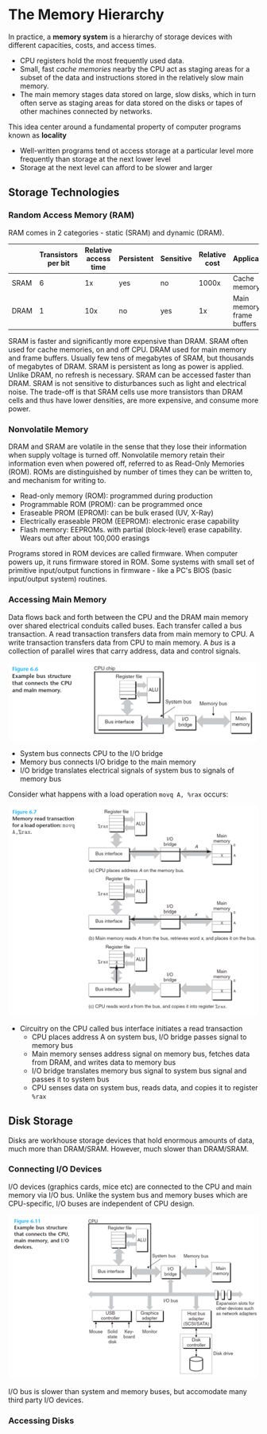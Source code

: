 # The Memory Hierarchy

In practice, a **memory system** is a hierarchy of storage devices with different capacities, costs, and access times.

- CPU registers hold the most frequently used data.
- Small, fast *cache memories* nearby the CPU act as staging areas for a subset of the data and instructions stored in the relatively slow main memory.
- The main memory stages data stored on large, slow disks, which in turn often serve as staging areas for data stored on the disks or tapes of other machines connected by networks.

This idea center around a fundamental property of computer programs known as **locality**
- Well-written programs tend ot access storage at a particular level more frequently than storage at the next lower level
- Storage at the next level can afford to be slower and larger


## Storage Technologies

### Random Access Memory (RAM)

RAM comes in 2 categories - static (SRAM) and dynamic (DRAM).

| | Transistors per bit | Relative access time | Persistent | Sensitive | Relative cost | Applications |
| - | - | - | - | - | - | - |
| SRAM | 6 | 1x | yes | no | 1000x  | Cache memory |
| DRAM | 1 | 10x | no | yes | 1x | Main memory, frame buffers|

SRAM is faster and significantly more expensive than DRAM. SRAM often used for cache memories, on and off CPU. DRAM used for main memory and frame buffers. Usually few tens of megabytes of SRAM, but thousands of megabytes of DRAM. SRAM is persistent as long as power is applied. Unlike DRAM, no refresh is necessary. SRAM can be accessed faster than DRAM. SRAM is not sensitive to disturbances such as light and electrical noise. The trade-off is that SRAM cells use more transistors than DRAM cells and thus have lower densities, are more expensive, and consume more power.

### Nonvolatile Memory

DRAM and SRAM are volatile in the sense that they lose their information when supply voltage is turned off. Nonvolatile memory retain their information even when powered off, referred to as Read-Only Memories (ROM). ROMs are distinguished by number of times they can be written to, and mechanism for writing to.

- Read-only memory (ROM): programmed during production
- Programmable ROM (PROM): can be programmed once
- Eraseable PROM (EPROM): can be bulk erased (UV, X-Ray)
- Electrically eraseable PROM (EEPROM): electronic erase capability
- Flash memory: EEPROMs. with partial (block-level) erase capability. Wears out after about 100,000 erasings

Programs stored in ROM devices are called firmware. When computer powers up, it runs firmware stored in ROM. Some systems with small set of primitive input/output functions in firmware - like a PC's BIOS (basic input/output system) routines.

### Accessing Main Memory

Data flows back and forth between the CPU and the DRAM main memory over shared electrical conduits called buses. Each transfer called a bus transaction. A read transaction transfers data from main memory to CPU. A write transaction transfers data from CPU to main memory. A *bus* is a collection of parallel wires that carry address, data and control signals.

<img src="images/C6_BusStructure.png" width =500>

- System bus connects CPU to the I/O bridge
- Memory bus connects I/O bridge to the main memory
- I/O bridge translates electrical signals of system bus to signals of memory bus

Consider what happens with a load operation `movq A, %rax` occurs:


<img src="images/C6_LoadBus.png" width =600>

- Circuitry on the CPU called bus interface initiates a read transaction
  - CPU places address A on system bus, I/O bridge passes signal to memory bus
  - Main memory senses address signal on memory bus, fetches data from DRAM, and writes data to memory bus
  - I/O bridge translates memory bus signal to system bus signal and passes it to system bus
  - CPU senses data on system bus, reads data, and copies it to register `%rax`

## Disk Storage

Disks are workhouse storage devices that hold enormous amounts of data, much more than DRAM/SRAM. However, much slower than DRAM/SRAM.

### Connecting I/O Devices

I/O devices (graphics cards, mice etc) are connected to the CPU and main memory via I/O bus. Unlike the system bus and memory buses which are CPU-specific, I/O buses are independent of CPU design.

<img src="images/C6_IOBusStructure.png" width =600>

I/O bus is slower than system and memory buses, but accomodate many third party I/O devices.

### Accessing Disks

